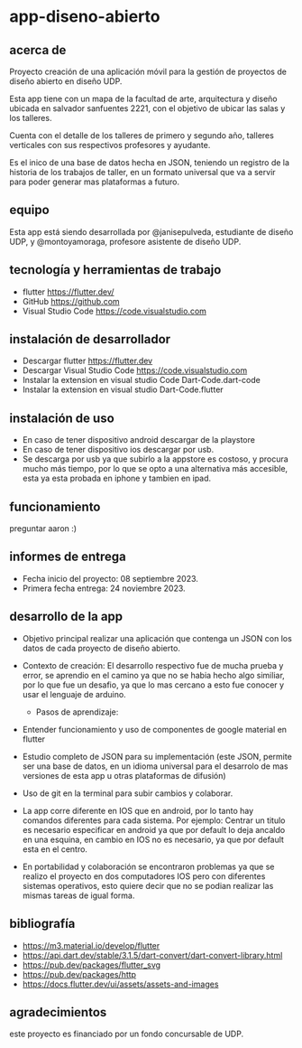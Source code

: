 # app-diseno-abierto

## acerca de

Proyecto creación de una aplicación móvil para la gestión de proyectos de diseño abierto en diseño UDP.

Esta app tiene con un mapa de la facultad de arte, arquitectura y diseño ubicada en salvador sanfuentes 2221, con el objetivo de ubicar las salas y los talleres.

Cuenta con el detalle de los talleres de primero y segundo año, talleres verticales con sus  respectivos profesores y ayudante.

Es el inico de una base de datos hecha en JSON, teniendo un registro de la  historia de los trabajos de taller, en un formato universal que va a servir para poder generar mas plataformas a futuro.


## equipo

Esta app está siendo desarrollada por @janisepulveda, estudiante de diseño UDP, y @montoyamoraga, profesore asistente de diseño UDP.

## tecnología y herramientas de trabajo

* flutter https://flutter.dev/
* GitHub https://github.com
* Visual Studio Code https://code.visualstudio.com 
  
## instalación de desarrollador

* Descargar flutter https://flutter.dev
* Descargar  Visual Studio Code https://code.visualstudio.com 
* Instalar la extension en visual studio Code Dart-Code.dart-code
* Instalar la extension en visual studio Dart-Code.flutter

## instalación de uso

* En caso de tener dispositivo android descargar de la playstore
* En caso de tener dispositivo ios descargar por usb.
* Se descarga por usb ya que subirlo a la appstore es costoso, y procura mucho más tiempo, por lo que se opto a una alternativa más accesible, esta ya esta probada en iphone y tambien en ipad.


## funcionamiento

preguntar aaron :)

## informes de entrega

* Fecha inicio del proyecto: 08 septiembre 2023.
* Primera fecha entrega: 24 noviembre 2023.

## desarrollo de la app

* Objetivo principal realizar una aplicación que contenga un JSON con los datos de cada proyecto de diseño abierto.
  
* Contexto de creación:
   El desarrollo respectivo  fue de mucha prueba y error, se aprendio en el camino ya que no se 
  habia hecho algo similiar, por lo que fue un desafio,  ya que lo mas cercano a esto fue 
  conocer y usar el lenguaje de arduino.
  
  * Pasos de aprendizaje:

 * Entender funcionamiento y uso de componentes de google material en flutter
 * Estudio completo de JSON para su implementación (este JSON, permite ser una base de datos, 
 en un idioma universal para el desarrolo de mas versiones de esta app u otras plataformas de 
 difusión)
 * Uso de git en la terminal para subir cambios y colaborar.
 * La app corre diferente en IOS que en android, por lo tanto hay comandos diferentes para cada 
  sistema.
  Por ejemplo: Centrar un titulo es necesario especificar en android ya que por 
  default lo deja ancaldo en una esquina, en cambio en IOS no es necesario, ya que por default 
  esta en el centro.
* En portabilidad y colaboración se encontraron problemas ya que se realizo el proyecto en dos 
 computadores IOS pero con diferentes sistemas operativos, esto quiere decir que no se podian 
 realizar las mismas tareas de igual forma.
 
## bibliografía 

* https://m3.material.io/develop/flutter
* https://api.dart.dev/stable/3.1.5/dart-convert/dart-convert-library.html
* https://pub.dev/packages/flutter_svg
* https://pub.dev/packages/http
* https://docs.flutter.dev/ui/assets/assets-and-images

## agradecimientos

este proyecto es financiado por un fondo concursable de UDP.


